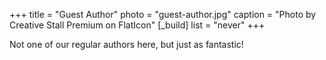 +++
title = "Guest Author"
photo = "guest-author.jpg"
caption = "Photo by Creative Stall Premium on FlatIcon"
[_build]
  list = "never"
+++

Not one of our regular authors here, but just as fantastic!
